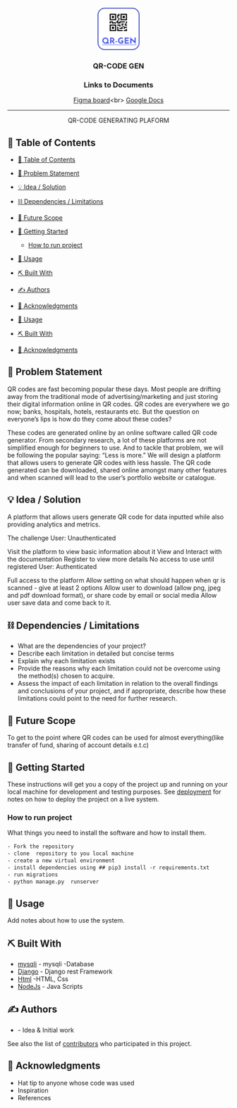 <p align="center">
  <a href="" rel="noopener">
 <img src="static/images/logo.png" alt="Project logo"></a>
</p>
<h3 align="center">QR-CODE GEN</h3>

<div align="center">

### Links to Documents
[Figma board](https://www.figma.com/file/Iwa6c7uuZmtmvMQiXzjSq4?)<br>
[Google Docs](https://docs.google.com/document/d/1CR0OWttM92_KzSb2btf34lFwD4Tz6wopEoSTMZp_euA/edit)
</div>

---

<p align="center"> QR-CODE GENERATING PLAFORM 
    <br> 
</p>

## 📝 Table of Contents

- [📝 Table of Contents](#-table-of-contents)
- [🧐 Problem Statement <a name = "problem_statement"></a>](#-problem-statement-)
- [💡 Idea / Solution <a name = "idea"></a>](#-idea--solution-)
- [⛓️ Dependencies / Limitations <a name = "limitations"></a>](#️-dependencies--limitations-)
- [🚀 Future Scope <a name = "future_scope"></a>](#-future-scope-)
- [🏁 Getting Started <a name = "getting_started"></a>](#-getting-started-)
  - [How to run project](#how-to-run-project)
- [🎈 Usage <a name="usage"></a>](#-usage-)
- [⛏️ Built With <a name = "tech_stack"></a>](#️-built-with-)
- [✍️ Authors <a name = "authors"></a>](#️-authors-)
- [🎉 Acknowledgments <a name = "acknowledgments"></a>](#-acknowledgments-)

- [🎈 Usage <a name="usage"></a>](#-usage-)
- [⛏️ Built With <a name = "tech_stack"></a>](#️-built-with-)
- [🎉 Acknowledgments <a name = "acknowledgments"></a>](#-acknowledgments-)

## 🧐 Problem Statement <a name = "problem_statement"></a>

QR codes are fast becoming popular these days. Most people are drifting away from the traditional mode of advertising/marketing and just storing their digital information online in QR codes. QR codes are everywhere we go now; banks, hospitals, hotels, restaurants etc. But the question on everyone’s lips is how do they come about these codes?

These codes are generated online by an online software called QR code generator. From secondary research, a lot of these platforms are not simplified enough for beginners to use. And to tackle that problem, we will be following the popular saying: “Less is more.” We will design a platform that allows users to generate QR codes with less hassle. The QR code generated can be downloaded, shared online amongst many other features and when scanned will lead to the user’s portfolio website or catalogue.

## 💡 Idea / Solution <a name = "idea"></a>

A platform that allows users generate QR code for data inputted while also providing analytics and metrics.

The challenge
User: Unauthenticated

Visit the platform to view basic information about it
View and Interact with the documentation
Register to view more details
No access to use until registered
User: Authenticated

Full access to the platform
Allow setting on what should happen when qr is scanned - give at least 2 options
Allow user to download (allow png, jpeg and pdf download format), or share code by email or social media
Allow user save data and come back to it.

## ⛓️ Dependencies / Limitations <a name = "limitations"></a>

- What are the dependencies of your project?
- Describe each limitation in detailed but concise terms
- Explain why each limitation exists
- Provide the reasons why each limitation could not be overcome using the method(s) chosen to acquire.
- Assess the impact of each limitation in relation to the overall findings and conclusions of your project, and if
  appropriate, describe how these limitations could point to the need for further research.

## 🚀 Future Scope <a name = "future_scope"></a>
 To get to the point where QR codes can be used for almost everything(like transfer of fund, sharing of account details e.t.c)

## 🏁 Getting Started <a name = "getting_started"></a>

These instructions will get you a copy of the project up and running on your local machine for development
and testing purposes. See [deployment](#deployment) for notes on how to deploy the project on a live system.

### How to run project

What things you need to install the software and how to install them.

```
- Fork the repository
- clone  repository to you local machine 
- create a new virtual environment 
- install dependencies using ## pip3 install -r requirements.txt
- run migrations 
- python manage.py  runserver
```
## 🎈 Usage <a name="usage"></a>

Add notes about how to use the system.

## ⛏️ Built With <a name = "tech_stack"></a>

- [mysqli]() - mysqli -Database
- [Django]() - Django rest Framework
- [Html]() -HTML, Css
- [NodeJs]() - Java Scripts

## ✍️ Authors <a name = "authors"></a>

- []() - Idea & Initial work

See also the list of [contributors]()
who participated in this project.

## 🎉 Acknowledgments <a name = "acknowledgments"></a>

- Hat tip to anyone whose code was used
- Inspiration
- References
